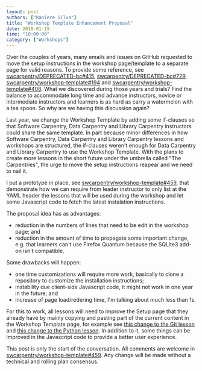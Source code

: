 ```yaml
---
layout: post
authors: ["Raniere Silva"]
title: "Workshop Template Enhancement Proposal"
date: 2018-01-15
time: "10:00:00"
category: ["Workshops"]
---
```


Over the couples of years,
many emails and issues on GitHub
requested to move the setup instructions in the workshop page/template to a separate page
for valid reasons.
To provide some reference, see
[swcarpentry/DEPRECATED-bc#415](https://github.com/swcarpentry/DEPRECATED-bc/pull/415),
[swcarpentry/DEPRECATED-bc#729](https://github.com/swcarpentry/DEPRECATED-bc/issues/729),
[swcarpentry/workshop-template#194](https://github.com/swcarpentry/workshop-template/issues/194)
and
[swcarpentry/workshop-template#408](https://github.com/swcarpentry/workshop-template/issues/408).
What we discovered during those years and trials?
Find the balance to accommodate long time and advance instructors, novice or intermediate instructors and learners
is as hard as carry a watermelon with a tea spoon.
So why are we having this discussion again?

Last year,
we change the Workshop Template
by adding some if-clauses so that Software Carpentry, Data Carpentry and Library Carpentry
instructors could share the same template.
In part because minor differences in how Software Carpentry, Data Carpentry and Library Carpentry lessons and workshops are structured,
the if-clauses weren't enough for Data Carpentry and Library Carpentry to use the Workshop Template.
With the plans to create more lessons in the short future
under the umbrella called "The Carpentries",
the urge to move the setup instructions reapear
and we need to nail it.

I put a prototype in place,
see [swcarpentry/workshop-template#459](https://github.com/swcarpentry/workshop-template/pull/459),
that demonstrate how we can require from leader instructor
to only list at the YAML header the lessons that will be used during the workshop
and let some Javascript code to fetch the latest instalation instructions.

The proposal idea has as advantages:

- reduction in the numbers of lines that need to be edit in the workshop page; and
- reduction in the amount of time to propagate some important change, e.g. that learners can't use Firefox Quantum because the SQLite3 add-on isn't compatible.

Some drawbacks will happen:

- one time customizations will require more work, basically to clone a repository to customize the installation instructions;
- instability due client-side Javascript code, it might not work in one year in the future; and
- increase of page load/redering time, I'm talking about much less than 1s.

For this to work,
all lessons will need to improve the Setup page that they already have
by mainly copying and pasting part of the current content in the Workshop Template page,
for example see [this change to the Git lesson](https://github.com/rgaiacs/swc-git-novice/commit/a35b7fc151b5679dd9a2d608f875b4d8a61cef95)
and [this change to the Python lesson](https://github.com/rgaiacs/swc-python-novice-inflammation/).
In addition to it,
some things can be improved in the Javascript code to provide a better user experience.

This post is only the start of the conversation.
All comments are welcome in [swcarpentry/workshop-template#459](https://github.com/swcarpentry/workshop-template/pull/459).
Any change will be made without a technical and rolling plan consensus.
